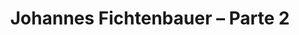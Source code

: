 ---
ID: 4497
title: 'Johannes Fichtenbauer &#8211; Parte 2'
image-xl: >
  https://assets.gruponews.com.br/gruponews/uploads/2015/09/thumb-videos-ministra----o-palestras-2.jpg
image-l: >
  https://assets.gruponews.com.br/gruponews/uploads/2015/09/thumb-videos-ministra----o-palestras-2-1280x720.jpg
image-sq-l: >
  https://assets.gruponews.com.br/gruponews/uploads/2015/09/thumb-videos-ministra----o-palestras-2-1280x1080.jpg
image-sq-m: >
  https://assets.gruponews.com.br/gruponews/uploads/2015/09/thumb-videos-ministra----o-palestras-2-720x720.jpg
post_excerpt: ""
layout: audioevideo
permalink: >
  audioevideo/johannes-fichtenbauer-parte-2
published: true
categories:
  - Igreja
tags: ""
authors:
  - Christopher Walker
  - Johannes Fichtenbauer
wpcf-gn_audiovideo_data:
  - "1441324800"
wpcf-gn_audiovideo_video:
  - https://youtu.be/A2Zh98XK6Lg
dsq_thread_id:
  - "5238438755"
post_date: 2015-09-19 00:37:46
---